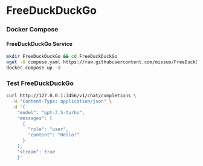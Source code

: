 # FreeDuckDuckGo

### Docker Compose

#### FreeDuckDuckGo Service

```bash
mkdir FreeDuckDuckGo && cd FreeDuckDuckGo
wget -O compose.yaml https://raw.githubusercontent.com/missuo/FreeDuckDuckGo/main/compose.yaml
docker compose up -d
```

### Test FreeDuckDuckGo

```bash
curl http://127.0.0.1:3456/v1/chat/completions \
  -H "Content-Type: application/json" \
  -d '{
    "model": "gpt-3.5-turbo",
    "messages": [
      {
        "role": "user",
        "content": "Hello!"
      }
    ],
    "stream": true
    }'
```
